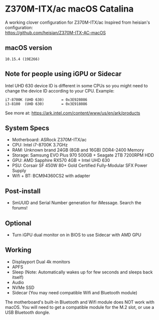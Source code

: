 # Z370M-ITX/ac macOS Catalina
A working clover configuration for Z370M-ITX/ac
Inspired from heisian's configuration:<br>
https://github.com/heisian/Z370M-ITX-AC-macOS

## macOS version
`10.15.4 (19E266)`

## Note for people using iGPU or Sidecar
Intel UHD 630 device ID is different in some CPUs so you might need to change the device ID according to your CPU.
Example:
```
i7-8700K (UHD 630)        = 0x3E928086
i3-8100  (UHD 630)        = 0x3E918086
```
See more at: https://ark.intel.com/content/www/us/en/ark/products

## System Specs
* Motherboard: ASRock Z370M-ITX/ac
* CPU: Intel i7-8700K 3.7GHz
* RAM: Unknown brand 24GB (8GB and 16GB) DDR4-2400 Memory
* Storage: Samsung EVO Plus 970 500GB + Seagate 2TB 7200RPM HDD
* GPU: AMD Sapphire RX570 4GB + Intel UHD 630
* PSU: Corsair SF 450W 80+ Gold Certified Fully-Modular SFX Power Supply
* Wifi + BT: BCM94360CS2 with adapter

## Post-install
* SmUUID and Serial Number generation for iMessage. Search the forums!

## Optional
* Turn iGPU dual monitor on in BIOS to use Sidecar with AMD GPU

## Working
* Displayport Dual 4k monitors
* APFS
* Sleep (Note: Automatically wakes up for few seconds and sleeps back itself)
* Audio
* NVMe SSD
* Sidecar (You may need compatible Wifi and Bluetooth module)

The motherboard's built-in Bluetooth and Wifi module does NOT work with macOS.
You will need to get a compatible module for the M.2 slot, or use a USB
Bluetooth dongle.
